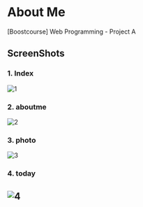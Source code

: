 # About Me
[Boostcourse] Web Programming - Project A

## ScreenShots

### 1. Index
![1](https://user-images.githubusercontent.com/43704446/92730134-4b375d00-f3ae-11ea-86e7-7818905b9524.jpg)

### 2. aboutme
![2](https://user-images.githubusercontent.com/43704446/92730473-ca2c9580-f3ae-11ea-926b-2cd3a8467b89.jpg)

### 3. photo
![3](https://user-images.githubusercontent.com/43704446/92730569-ec261800-f3ae-11ea-99cb-bbbdc57ae84b.jpg)

### 4. today
![4](https://user-images.githubusercontent.com/43704446/92730606-f9db9d80-f3ae-11ea-8367-ef8182bbf417.jpg)
-------------------------

